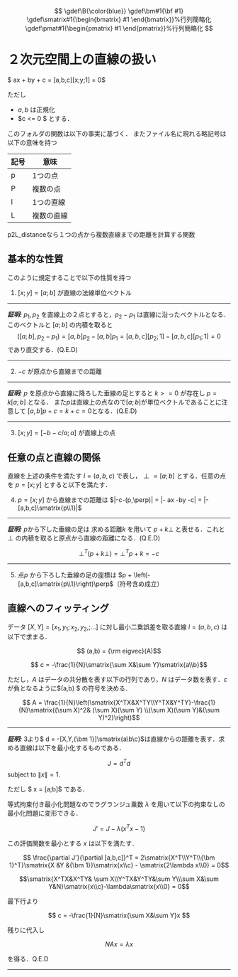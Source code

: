 
$$
\gdef\B{\color{blue}}
\gdef\bm#1{\bf #1}
\gdef\smatrix#1{\begin{bmatrix} #1 \end{bmatrix}}%行列簡略化
\gdef\pmat#1{\begin{pmatrix} #1 \end{pmatrix}}%行列簡略化
$$

# ２次元空間上の直線の扱い

$ ax + by + c = [a,b,c][x;y;1] = 0$

ただし

- $a,b$ は正規化
- $c <= 0 $
とする．

このフォルダの関数は以下の事実に基づく．
またファイル名に現れる略記号は以下の意味を持つ

|  記号  |  意味  |
| ---- | ---- |
|  p  |  1つの点  |
|  P  |  複数の点  |
|  l  |  1つの直線  |
|  L  |  複数の直線  |

p2L_distanceなら１つの点から複数直線までの距離を計算する関数

## 基本的な性質

このように規定することで以下の性質を持つ

1. $[x;y] = [a;b]$ が直線の法線単位ベクトル

---

**_証明:_**
$p_1, p_2$ を直線上の２点とすると，$p_2-p_1$ は直線に沿ったベクトルとなる．
このベクトルと $[a;b]$ の内積を取ると
$$([a;b],p_2-p_1) = [a,b]p_2-[a,b]p_1 = [a,b,c][p_2;1]-[a,b,c][p_1;1] =0$$
であり直交する．(Q.E.D)

---

2. $-c$ が原点から直線までの距離

---

**_証明:_**
$p$ を原点から直線に降ろした垂線の足とすると $k>=0$ が存在し $p = k[a;b]$ となる．
また$p$は直線上の点なので$[a;b]$が単位ベクトルであることに注意して $[a,b]p + c = k + c = 0$となる．(Q.E.D)

---

3. $[x;y] = [-b-c/a;a]$ が直線上の点

## 任意の点と直線の関係

直線を上述の条件を満たす $l = (a,b,c)$ で表し，$\perp = [a;b]$ とする．任意の点を $p = [x;y]$ とすると以下を満たす．

4. $p=[x;y]$ から直線までの距離は $|-c-(p,\perp)| = |- ax -by -c| = |-[a,b,c]\smatrix{p\\1}|$

---

**_証明:_**
$p$から下した垂線の足は 求める距離$k$ を用いて $p+k\perp$ と表せる．これと $\perp$ の内積を取ると原点から直線の距離になる．(Q.E.D)

$$\perp^T (p+k\perp) = \perp^Tp + k = -c$$

---

5. 点$p$ から下ろした垂線の足の座標は $p + \left(-[a,b,c]\smatrix{p\\1}\right)\perp$（符号含め成立）

## 直線へのフィッティング

データ $[X,Y] = [x_1,y_1;x_2,y_2,;...]$ に対し最小二乗誤差を取る直線 $l = (a,b,c)$ は以下で求まる．

$$ (a,b) = {\rm eigvec}(A)$$

$$ c = -\frac{1}{N}\smatrix{\sum X&\sum Y}\smatrix{a\\b}$$

ただし，$A$ はデータの共分散を表す以下の行列であり，$N$ はデータ数を表す．$c$が負となるように$(a,b) $ の符号を決める．

$$ A = \frac{1}{N}\left(\smatrix{X^TX&X^TY\\Y^TX&Y^TY}-\frac{1}{N}\smatrix{(\sum X)^2& (\sum X)(\sum Y) \\(\sum X)(\sum Y)&(\sum Y)^2}\right)$$

---

**_証明:_**
3より$ d = -[X,Y,{\bm 1}]\smatrix{a\\b\\c}$は直線からの距離を表す．求める直線は以下を最小化するものである．

$$ J = d^T d $$
subject to $\|x\| = 1$.

ただし $ x = [a;b]$ である．

等式拘束付き最小化問題なのでラグランジュ乗数 $\lambda$ を用いて以下の拘束なしの最小化問題に変形できる．

$$ J' = J - \lambda (x^Tx-1)$$

この評価関数を最小とする $x$ は以下を満たす．

$$ \frac{\partial J'}{\partial [a,b,c]}^T = 2\smatrix{X^T\\Y^T\\{\bm 1}^T}\smatrix{X &Y &{\bm 1}}\smatrix{x\\c} - \smatrix{2\lambda x\\0} = 0$$

$$\smatrix{X^TX&X^TY& \sum X\\Y^TX&Y^TY&\sum Y\\\sum X&\sum Y&N}\smatrix{x\\c}-\lambda\smatrix{x\\0} = 0$$

最下行より

$$ c = -\frac{1}{N}\smatrix{\sum X&\sum Y}x $$

残りに代入し

$$ N A x = \lambda x$$

を得る．Q.E.D

---
